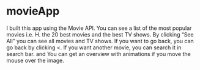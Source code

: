 # movieApp
I built this app using the Movie API. You can see a list of the most popular movies i.e. H. the 20 best movies and the best TV shows.
By clicking “See All” you can see all movies and TV shows.
If you want to go back, you can go back by clicking <.
If you want another movie, you can search it in search bar.
and You can get an overview with animations if you move the mouse over the image.
